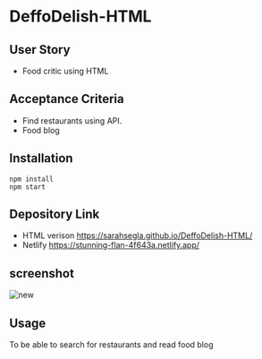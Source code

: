 

# DeffoDelish-HTML



## User Story
- Food critic using HTML

## Acceptance Criteria
- Find restaurants using API.
- Food blog


## Installation

```
npm install
npm start

```

## Depository Link 
- HTML verison https://sarahsegla.github.io/DeffoDelish-HTML/
- Netlify https://stunning-flan-4f643a.netlify.app/

## screenshot
![new](https://github.com/Sarahsegla/deffo-delish/assets/117079336/26feff91-6c76-4bb1-add3-30c0f40be8ba)

## Usage

To be able to search for restaurants and read food blog
